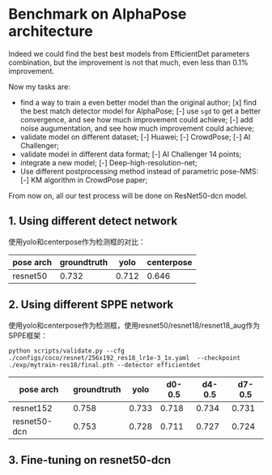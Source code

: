 # Benchmark on AlphaPose architecture

Indeed we could find the best best models from EfficientDet parameters combination,
but the improvement is not that much, even less than 0.1% improvement.

Now my tasks are:
 * find a way to train a even better model than the original author;
   [x] find the best match detector model for AlphaPose;
   [-] use `sgd` to get a better convergence, and see how much improvement could achieve;
   [-] add noise augumentation, and see how much improvement could achieve;
 * validate model on different dataset;
   [-] Huawei;
   [-] CrowdPose;
   [-] AI Challenger;
 * validate model in different data format;
   [-] AI Challenger 14 points;
 * integrate a new model;
   [-] Deep-high-resolution-net;
 * Use different postprocessing method instead of parametric pose-NMS:
   [-] KM algorithm in CrowdPose paper;

From now on, all our test process will be done on ResNet50-dcn model.

## 1. Using different detect network

使用yolo和centerpose作为检测框的对比：

pose arch     | groundtruth | yolo    | centerpose
--------------|-------------|---------|--------------
resnet50      | 0.732       | 0.712   | 0.646

## 2. Using different SPPE network

使用yolo和centerpose作为检测框，使用resnet50/resnet18/resnet18_aug作为SPPE框架：
```
python scripts/validate.py --cfg ./configs/coco/resnet/256x192_res18_lr1e-3_1x.yaml  --checkpoint ./exp/mytrain-res18/final.pth --detector efficientdet
```

pose arch     | groundtruth | yolo    | d0-0.5 | d4-0.5 | d7-0.5
--------------|-------------|---------|--------|--------|---------
resnet152     | 0.758       | 0.733   | 0.718  | 0.734  | 0.731
resnet50-dcn  | 0.753       | 0.728   | 0.711  | 0.727  | 0.724


## 3. Fine-tuning on resnet50-dcn

